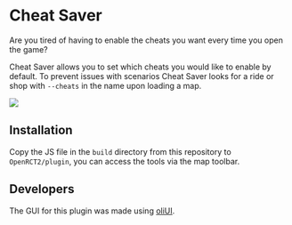 # Cheat Saver
Are you tired of having to enable the cheats you want every time you open the game?

Cheat Saver allows you to set which cheats you would like to enable by default. 
To prevent issues with scenarios Cheat Saver looks for a ride or shop with `--cheats` in the name upon loading a map. 

![](https://i.imgur.com/bTbUpn1.png)

## Installation
Copy the JS file in the `build` directory from this repository to `OpenRCT2/plugin`, you can access the tools via the map toolbar.

## Developers
The GUI for this plugin was made using [oliUI](https://github.com/oli414/OliUI). 
